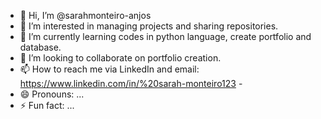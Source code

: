 - 👋 Hi, I’m @sarahmonteiro-anjos
- 👀 I’m interested in managing projects and sharing repositories.
- 🌱 I’m currently learning codes in python language, create portfolio and database.
- 💞️ I’m looking to collaborate on portfolio creation.
- 📫 How to reach me via LinkedIn and email: https://www.linkedin.com/in/%20sarah-monteiro123 - 
- 😄 Pronouns: ...
- ⚡ Fun fact: ...

<!---
sarahmonteiro-anjos/sarahmonteiro-anjos is a ✨ special ✨ repository because its `README.md` (this file) appears on your GitHub profile.
You can click the Preview link to take a look at your changes.
--->
